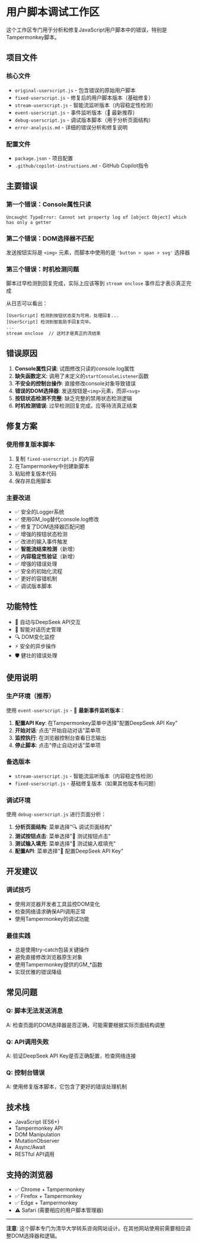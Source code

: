 # 用户脚本调试工作区

这个工作区专门用于分析和修复JavaScript用户脚本中的错误，特别是Tampermonkey脚本。

## 项目文件

### 核心文件
- `original-userscript.js` - 包含错误的原始用户脚本
- `fixed-userscript.js` - 修复后的用户脚本版本（基础修复）
- `stream-userscript.js` - 智能流监听版本（内容稳定性检测）
- `event-userscript.js` - 事件监听版本（🌟 最新推荐）
- `debug-userscript.js` - 调试版本脚本（用于分析页面结构）
- `error-analysis.md` - 详细的错误分析和修复说明

### 配置文件
- `package.json` - 项目配置
- `.github/copilot-instructions.md` - GitHub Copilot指令

## 主要错误

### 第一个错误：Console属性只读
```
Uncaught TypeError: Cannot set property log of [object Object] which has only a getter
```

### 第二个错误：DOM选择器不匹配
发送按钮实际是 `<img>` 元素，而脚本中使用的是 `'button > span > svg'` 选择器

### 第三个错误：时机检测问题
脚本过早检测到回复完成，实际上应该等到 `stream onclose` 事件后才表示真正完成

从日志可以看出：
```
[UserScript] 检测到按钮状态变为可用，处理回复...
[UserScript] 检测到智能助手回复完毕。
...
stream onclose  // 这时才是真正的流结束
```

## 错误原因

1. **Console属性只读**: 试图修改只读的console.log属性
2. **缺失函数定义**: 调用了未定义的`startConsoleListener`函数
3. **不安全的控制台操作**: 直接修改console对象导致错误
4. **错误的DOM选择器**: 发送按钮是`<img>`元素，而非`<svg>`
5. **按钮状态检测不完整**: 缺乏完整的禁用状态检测逻辑
6. **时机检测错误**: 过早检测回复完成，应等待流真正结束

## 修复方案

### 使用修复版本脚本
1. 复制 `fixed-userscript.js` 的内容
2. 在Tampermonkey中创建新脚本
3. 粘贴修复版本代码
4. 保存并启用脚本

### 主要改进
- ✅ 安全的Logger系统
- ✅ 使用GM_log替代console.log修改
- ✅ 修复了DOM选择器匹配问题
- ✅ 增强的按钮状态检测
- ✅ 改进的输入事件触发
- ✅ **智能流结束检测**（新增）
- ✅ **内容稳定性验证**（新增）
- ✅ 增强的错误处理
- ✅ 安全的初始化流程
- ✅ 更好的容错机制
- ✅ 调试版本脚本

## 功能特性

- 🤖 自动与DeepSeek API交互
- 💬 智能对话历史管理
- 🔍 DOM变化监控
- ⚡ 安全的异步操作
- 🛡️ 健壮的错误处理

## 使用说明

### 生产环境（推荐）
使用 `event-userscript.js` - 🌟 **最新事件监听版本**：
1. **配置API Key**: 在Tampermonkey菜单中选择"配置DeepSeek API Key"
2. **开始对话**: 点击"开始自动对话"菜单项
3. **监控执行**: 在浏览器控制台查看日志输出
4. **停止脚本**: 点击"停止自动对话"菜单项

### 备选版本
- `stream-userscript.js` - 智能流监听版本（内容稳定性检测）
- `fixed-userscript.js` - 基础修复版本（如果其他版本有问题）

### 调试环境
使用 `debug-userscript.js` 进行页面分析：
1. **分析页面结构**: 菜单选择"🔍 调试页面结构"
2. **测试按钮点击**: 菜单选择"🧪 测试按钮点击"
3. **测试输入填充**: 菜单选择"📝 测试输入框填充"
4. **配置API**: 菜单选择"🔑 配置DeepSeek API Key"

## 开发建议

### 调试技巧
- 使用浏览器开发者工具监控DOM变化
- 检查网络请求确保API调用正常
- 使用Tampermonkey的调试功能

### 最佳实践
- 总是使用try-catch包装关键操作
- 避免直接修改浏览器原生对象
- 使用Tampermonkey提供的GM_*函数
- 实现优雅的错误降级

## 常见问题

### Q: 脚本无法发送消息
A: 检查页面的DOM选择器是否正确，可能需要根据实际页面结构调整

### Q: API调用失败
A: 验证DeepSeek API Key是否正确配置，检查网络连接

### Q: 控制台错误
A: 使用修复版本脚本，它包含了更好的错误处理机制

## 技术栈

- JavaScript (ES6+)
- Tampermonkey API
- DOM Manipulation
- MutationObserver
- Async/Await
- RESTful API调用

## 支持的浏览器

- ✅ Chrome + Tampermonkey
- ✅ Firefox + Tampermonkey
- ✅ Edge + Tampermonkey
- ⚠️ Safari (需要相应的用户脚本管理器)

---

**注意**: 这个脚本专门为清华大学转系咨询网站设计。在其他网站使用前需要相应调整DOM选择器和逻辑。
